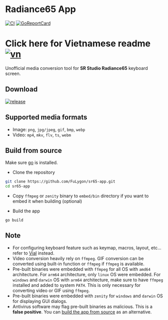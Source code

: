 # Radiance65 App
[![CI](https://github.com/FuLygon/sr65-app/actions/workflows/ci.yaml/badge.svg?branch=main)](https://github.com/FuLygon/sr65-app/actions/workflows/ci.yaml)
[![GoReportCard](https://goreportcard.com/badge/github.com/FuLygon/sr65-app)](https://goreportcard.com/report/github.com/FuLygon/sr65-app)
# Click here for Vietnamese readme [![vn](https://img.shields.io/badge/lang-vn-red.svg)](https://github.com/whoismaiko/sr65-app/blob/main/Readme-VI.md)
Unofficial media conversion tool for **SR Studio Radiance65** keyboard screen.

## Download

[![release](https://img.shields.io/github/release/FuLygon/sr65-app.svg?style=flat)](https://github.com/FuLygon/sr65-app/releases)

## Supported media formats
- Image: `png`, `jpg/jpeg`, `gif`, `bmp`, `webp`
- Video: `mp4`, `mkv`, `flv`, `ts`, `webm`

## Build from source
Make sure [go](https://go.dev) is installed.

- Clone the repository
```bash
git clone https://github.com/FuLygon/sr65-app.git
cd sr65-app
```

- Copy `ffmpeg` or `zenity` binary to `embed/bin` directory if you want to embed it when building (optional)

- Build the app
```shell
go build
```

## Note
- For configuring keyboard feature such as keymap, macros, layout, etc... refer to [Vial](https://get.vial.today) instead.
- Video conversion heavily rely on `ffmpeg`. GIF conversion can be converted using built-in function or `ffmpeg` if `ffmpeg` is available.
- Pre-built binaries were embedded with `ffmpeg` for all OS with `amd64` architecture. For `arm64` architecture, only `linux` OS were embedded. For `windows` and `darwin` OS with `arm64` architecture, make sure to have `ffmpeg` installed and added to system `PATH`. This is only necessary for converting video or GIF using
`ffmpeg`.
- Pre-built binaries were embedded with `zenity` for `windows` and `darwin` OS for displaying GUI dialogs.
- Antivirus software may flag pre-built binaries as malicious. This is a **false positive**. You can [build the app from source](#build-from-source) as an alternative.
